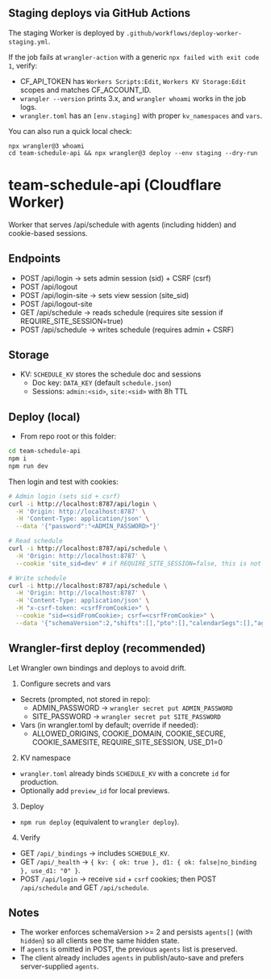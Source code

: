 ## Staging deploys via GitHub Actions

The staging Worker is deployed by `.github/workflows/deploy-worker-staging.yml`.

If the job fails at `wrangler-action` with a generic `npx failed with exit code 1`, verify:

- CF_API_TOKEN has `Workers Scripts:Edit`, `Workers KV Storage:Edit` scopes and matches CF_ACCOUNT_ID.
- `wrangler --version` prints 3.x, and `wrangler whoami` works in the job logs.
- `wrangler.toml` has an `[env.staging]` with proper `kv_namespaces` and `vars`.

You can also run a quick local check:

```
npx wrangler@3 whoami
cd team-schedule-api && npx wrangler@3 deploy --env staging --dry-run
```

# team-schedule-api (Cloudflare Worker)

Worker that serves /api/schedule with agents (including hidden) and cookie-based sessions.

## Endpoints
- POST /api/login        → sets admin session (sid) + CSRF (csrf)
- POST /api/logout
- POST /api/login-site   → sets view session (site_sid)
- POST /api/logout-site
- GET  /api/schedule     → reads schedule (requires site session if REQUIRE_SITE_SESSION=true)
- POST /api/schedule     → writes schedule (requires admin + CSRF)

## Storage
- KV: `SCHEDULE_KV` stores the schedule doc and sessions
  - Doc key: `DATA_KEY` (default `schedule.json`)
  - Sessions: `admin:<sid>`, `site:<sid>` with 8h TTL

## Deploy (local)
- From repo root or this folder:

```bash
cd team-schedule-api
npm i
npm run dev
```

Then login and test with cookies:

```bash
# Admin login (sets sid + csrf)
curl -i http://localhost:8787/api/login \
  -H 'Origin: http://localhost:8787' \
  -H 'Content-Type: application/json' \
  --data '{"password":"<ADMIN_PASSWORD>"}'

# Read schedule
curl -i http://localhost:8787/api/schedule \
  -H 'Origin: http://localhost:8787' \
  --cookie 'site_sid=dev' # if REQUIRE_SITE_SESSION=false, this is not needed

# Write schedule
curl -i http://localhost:8787/api/schedule \
  -H 'Origin: http://localhost:8787' \
  -H 'Content-Type: application/json' \
  -H "x-csrf-token: <csrfFromCookie>" \
  --cookie "sid=<sidFromCookie>; csrf=<csrfFromCookie>" \
  --data '{"schemaVersion":2,"shifts":[],"pto":[],"calendarSegs":[],"agents":[],"updatedAt":"2020-01-01T00:00:00Z"}'
```

## Wrangler-first deploy (recommended)
Let Wrangler own bindings and deploys to avoid drift.

1) Configure secrets and vars
- Secrets (prompted, not stored in repo):
  - ADMIN_PASSWORD → `wrangler secret put ADMIN_PASSWORD`
  - SITE_PASSWORD  → `wrangler secret put SITE_PASSWORD`
- Vars (in wrangler.toml by default; override if needed):
  - ALLOWED_ORIGINS, COOKIE_DOMAIN, COOKIE_SECURE, COOKIE_SAMESITE, REQUIRE_SITE_SESSION, USE_D1=0

2) KV namespace
- `wrangler.toml` already binds `SCHEDULE_KV` with a concrete `id` for production.
- Optionally add `preview_id` for local previews.

3) Deploy
- `npm run deploy` (equivalent to `wrangler deploy`).

4) Verify
- GET `/api/_bindings` → includes `SCHEDULE_KV`.
- GET `/api/_health`   → `{ kv: { ok: true }, d1: { ok: false|no_binding }, use_d1: "0" }`.
- POST `/api/login` → receive `sid` + `csrf` cookies; then POST `/api/schedule` and GET `/api/schedule`.

## Notes
- The worker enforces schemaVersion >= 2 and persists `agents[]` (with `hidden`) so all clients see the same hidden state.
- If `agents` is omitted in POST, the previous `agents` list is preserved.
- The client already includes `agents` in publish/auto-save and prefers server-supplied `agents`.
